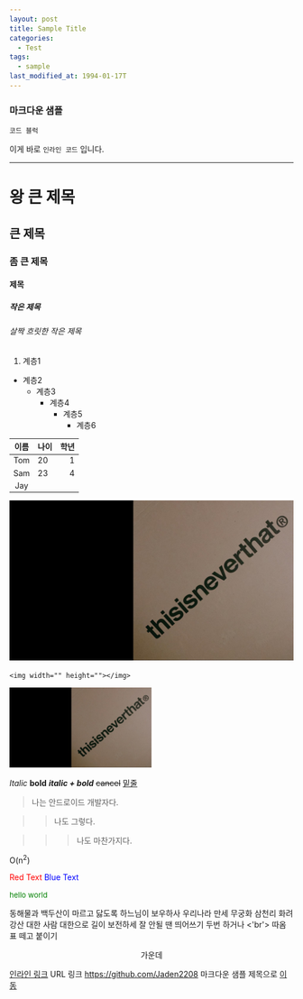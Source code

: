 ```yaml
---
layout: post
title: Sample Title
categories:
  - Test
tags:
  - sample
last_modified_at: 1994-01-17T
---
```


### 마크다운 샘플

<!-- 코드 블럭 -->
```c
코드 블럭
```

<!-- 인라인 코드 -->
이게 바로 `인라인 코드` 입니다.

<!--구분선1 -->
---

<!-- 제목 -->
# 왕 큰 제목
## 큰 제목
### 좀 큰 제목
#### 제목
##### 작은 제목
###### 살짝 흐릿한 작은 제목

<!-- 목록 -->
1. 계층1
  - 계층2
    + 계층3
      - 계층4
        + 계층5
          - 계층6

<!-- 표 -->
|이름|나이|학년|
|:-:|:-|-:|
|Tom|20|1|
|Sam|23|4|
|Jay|||

<!-- 이미지 -->
![thisisneverthat](/images/thisisneverthat.jpg)

<!-- 이미지 크기 조정 -->
`<img width="" height=""></img>`

<img src="/images/thisisneverthat.jpg" width="50%" height="50%"></img>

<!-- 강조 -->
*Italic*
**bold**
***italic + bold***
~~cancel~~
<u>밑줄</u>

<!-- 인용문 -->
> 나는 안드로이드 개발자다.

>> 나도 그렇다.

>>> 나도 마찬가지다.


<!-- 제곱 -->
O(n<sup>2</sup>)

<!-- 글자색 -->
<span style="color:red">Red Text</span>
<span style="color:blue">Blue Text</span>

<!-- 글자 크기 / 색-->
<font size="2em" color="green">
hello world
</font>

<!-- 줄바꿈 -->
동해물과 백두산이 마르고 닳도록
하느님이 보우하사 우리나라 만세
무궁화 삼천리 화려 강산
대한 사람 대한으로 길이 보전하세
잘 안될 땐 띄어쓰기 두번 하거나 <'br'> 따옴표 떼고 붙이기

<!-- 가운데 정렬 -->
<center> 가운데 </center>

<!-- 링크 -->
[인라인 링크](https://github.com/Jaden2208)
URL 링크 https://github.com/Jaden2208
마크다운 샘플 제목으로 [이동](#마크다운-샘플)
